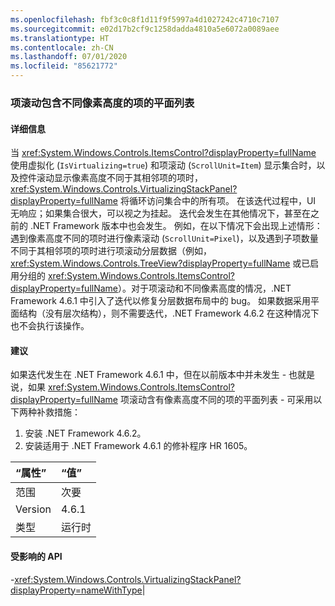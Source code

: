 ```yaml
---
ms.openlocfilehash: fbf3c0c8f1d11f9f5997a4d1027242c4710c7107
ms.sourcegitcommit: e02d17b2cf9c1258dadda4810a5e6072a0089aee
ms.translationtype: HT
ms.contentlocale: zh-CN
ms.lasthandoff: 07/01/2020
ms.locfileid: "85621772"
---
```

### <a name="item-scrolling-a-flat-list-with-items-of-different-pixel-height"></a>项滚动包含不同像素高度的项的平面列表

#### <a name="details"></a>详细信息

当 <xref:System.Windows.Controls.ItemsControl?displayProperty=fullName> 使用虚拟化 (<code>IsVirtualizing=true</code>) 和项滚动 (<code>ScrollUnit=Item</code>) 显示集合时，以及控件滚动显示像素高度不同于其相邻项的项时，<xref:System.Windows.Controls.VirtualizingStackPanel?displayProperty=fullName> 将循环访问集合中的所有项。 在该迭代过程中，UI 无响应；如果集合很大，可以视之为挂起。 迭代会发生在其他情况下，甚至在之前的 .NET Framework 版本中也会发生。 例如，在以下情况下会出现上述情形：遇到像素高度不同的项时进行像素滚动 (<code>ScrollUnit=Pixel</code>)，以及遇到子项数量不同于其相邻项的项时进行项滚动分层数据（例如，<xref:System.Windows.Controls.TreeView?displayProperty=fullName> 或已启用分组的 <xref:System.Windows.Controls.ItemsControl?displayProperty=fullName>）。对于项滚动和不同像素高度的情况，.NET Framework 4.6.1 中引入了迭代以修复分层数据布局中的 bug。  如果数据采用平面结构（没有层次结构），则不需要迭代，.NET Framework 4.6.2 在这种情况下也不会执行该操作。

#### <a name="suggestion"></a>建议

如果迭代发生在 .NET Framework 4.6.1 中，但在以前版本中并未发生 - 也就是说，如果 <xref:System.Windows.Controls.ItemsControl?displayProperty=fullName> 项滚动含有像素高度不同的项的平面列表 - 可采用以下两种补救措施：<ol><li>安装 .NET Framework 4.6.2。</li><li>安装适用于 .NET Framework 4.6.1 的修补程序 HR 1605。</li></ol>

| “属性”    | “值”       |
|:--------|:------------|
| 范围   |次要|
|Version|4.6.1|
|类型|运行时

#### <a name="affected-apis"></a>受影响的 API

-<xref:System.Windows.Controls.VirtualizingStackPanel?displayProperty=nameWithType></li></ul>|
